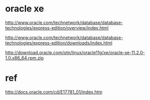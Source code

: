 # oracle xe

http://www.oracle.com/technetwork/database/database-technologies/express-edition/overview/index.html

http://www.oracle.com/technetwork/database/database-technologies/express-edition/downloads/index.html

http://download.oracle.com/otn/linux/oracle11g/xe/oracle-xe-11.2.0-1.0.x86_64.rpm.zip

# ref

http://docs.oracle.com/cd/E17781_01/index.htm

